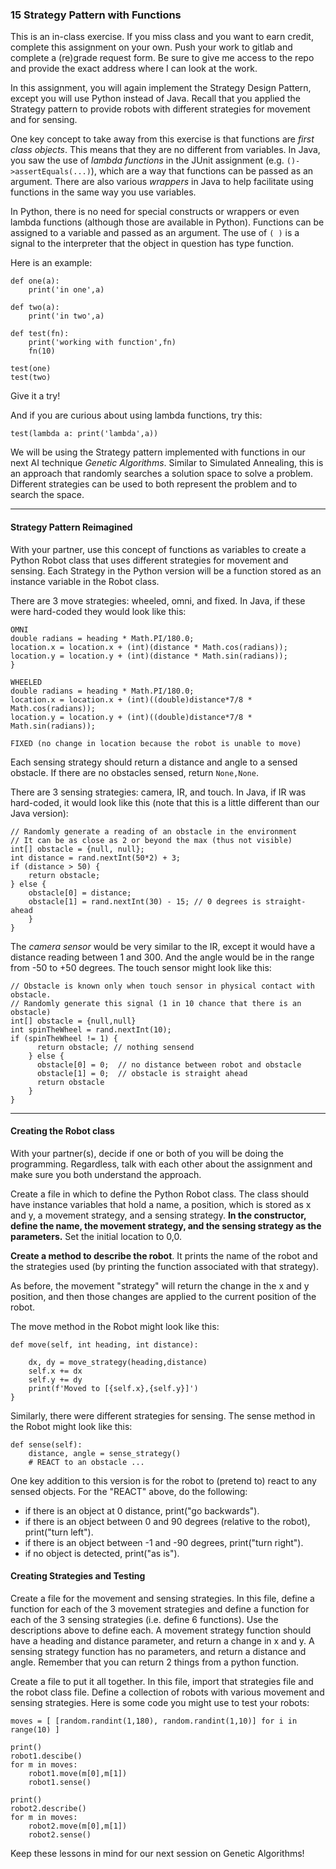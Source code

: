 ### 15 Strategy Pattern with Functions

This is an in-class exercise. If you miss class and you want to earn credit, complete this assignment on your own. Push your work to gitlab and complete a (re)grade request form. Be sure to give me access to the repo and provide the exact address where I can look at the work.

In this assignment, you will again implement the Strategy Design Pattern, except you will use Python instead of Java. Recall that you applied the Strategy pattern to provide robots with different strategies for movement and for sensing. 

One key concept to take away from this exercise is that functions are _first class objects_. This means that they are no different from variables. In Java, you saw the use of _lambda functions_ in the JUnit assignment (e.g. `()->assertEquals(...)`), which are a way that functions can be passed as an argument. There are also various _wrappers_ in Java to help facilitate using functions in the same way you use variables. 

In Python, there is no need for special constructs or wrappers or even lambda functions (although those are available in Python). Functions can be assigned to a variable and passed as an argument. The use of `( )` is a signal to the interpreter that the object in question has type function.

Here is an example:

```
def one(a):
	print('in one',a)

def two(a):
	print('in two',a)

def test(fn):
    print('working with function',fn)
	fn(10)

test(one)
test(two)
```

Give it a try!

And if you are curious about using lambda functions, try this:

```
test(lambda a: print('lambda',a))
```

We will be using the Strategy pattern implemented with functions in our next AI technique _Genetic Algorithms_. Similar to Simulated Annealing, this is an approach that randomly searches a solution space to solve a problem. Different strategies can be used to both represent the problem and to search the space.

<hr>

#### Strategy Pattern Reimagined

With your partner, use this concept of functions as variables to create a Python Robot class that uses different strategies for movement and sensing. Each Strategy in the Python version will be a function stored as an instance variable in the Robot class.

There are 3 move strategies: wheeled, omni, and fixed. In Java, if these were hard-coded they would look like this:

```
OMNI
double radians = heading * Math.PI/180.0;
location.x = location.x + (int)(distance * Math.cos(radians));
location.y = location.y + (int)(distance * Math.sin(radians));
}

WHEELED
double radians = heading * Math.PI/180.0;
location.x = location.x + (int)((double)distance*7/8 * Math.cos(radians));
location.y = location.y + (int)((double)distance*7/8 * Math.sin(radians));

FIXED (no change in location because the robot is unable to move)
```

Each sensing strategy should return a distance and angle to a sensed obstacle. If there are no obstacles sensed, return `None,None`.

There are 3 sensing strategies: camera, IR, and touch. In Java, if IR was hard-coded, it would look like this (note that this is a little different than our Java version):

```
// Randomly generate a reading of an obstacle in the environment
// It can be as close as 2 or beyond the max (thus not visible)
int[] obstacle = {null, null};
int distance = rand.nextInt(50*2) + 3;
if (distance > 50) {
	return obstacle;
} else {
	obstacle[0] = distance;
	obstacle[1] = rand.nextInt(30) - 15; // 0 degrees is straight-ahead
    }
}
```

The _camera sensor_ would be very similar to the IR, except it would have a distance reading between 1 and 300. And the angle would be in the range from -50 to +50 degrees. The touch sensor might look like this:

```
// Obstacle is known only when touch sensor in physical contact with obstacle.
// Randomly generate this signal (1 in 10 chance that there is an obstacle)
int[] obstacle = {null,null}
int spinTheWheel = rand.nextInt(10);
if (spinTheWheel != 1) {
      return obstacle; // nothing sensend
    } else {
      obstacle[0] = 0;	// no distance between robot and obstacle 
      obstacle[1] = 0;	// obstacle is straight ahead
      return obstacle
    }
}
```

<hr>


#### Creating the Robot class

With your partner(s), decide if one or both of you will be doing the programming. Regardless, talk with each other about the assignment and make sure you both understand the approach.

Create a file in which to define the Python Robot class. The class should have instance variables that hold a name, a position, which is stored as x and y, a movement strategy, and a sensing strategy. **In the constructor, define the name, the movement strategy, and the sensing strategy as the parameters.** Set the initial location to 0,0. 

**Create a method to describe the robot**. It prints the name of the robot and the strategies used (by printing the function associated with that strategy).

As before, the movement "strategy" will return the change in the x and y position, and then those changes are applied to the current position of the robot.

The move method in the Robot might look like this:

```
def move(self, int heading, int distance):

    dx, dy = move_strategy(heading,distance)
    self.x += dx 
    self.y += dy
    print(f'Moved to [{self.x},{self.y}]')
}
```

Similarly, there were different strategies for sensing. The sense method in the Robot might look like this:

```
def sense(self):
	distance, angle = sense_strategy()
	# REACT to an obstacle ...
```

One key addition to this version is for the robot to (pretend to) react to any sensed objects. For the "REACT" above, do the following:
- if there is an object at 0 distance, print("go backwards").
- if there is an object between 0 and 90 degrees (relative to the robot), print("turn left").
- if there is an object between -1 and -90 degrees, print("turn right").
- if no object is detected, print("as is").


#### Creating Strategies and Testing

Create a file for the movement and sensing strategies. In this file, define a function for each of the 3 movement strategies and define a function for each of the 3 sensing strategies (i.e. define 6 functions). Use the descriptions above to define each. A movement strategy function should have a heading and distance parameter, and return a change in x and y. A sensing strategy function has no parameters, and return a distance and angle. Remember that you can return 2 things from a python function.

Create a file to put it all together. In this file, import that strategies file and the robot class file. Define a collection of robots with various movement and sensing strategies. Here is some code you might use to test your robots:

```
moves = [ [random.randint(1,180), random.randint(1,10)] for i in range(10) ]

print()
robot1.descibe()
for m in moves:
	robot1.move(m[0],m[1])
	robot1.sense()

print()
robot2.describe()	
for m in moves:
	robot2.move(m[0],m[1])
	robot2.sense()
```

Keep these lessons in mind for our next session on Genetic Algorithms!



